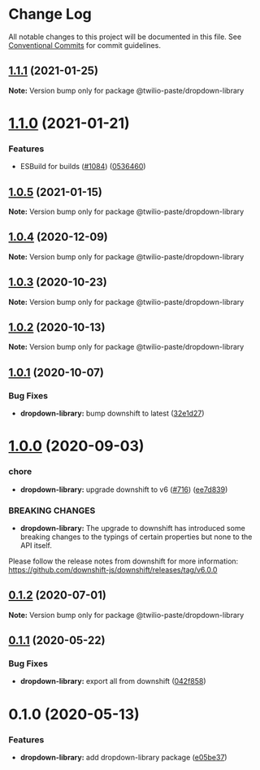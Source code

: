 # Change Log

All notable changes to this project will be documented in this file.
See [Conventional Commits](https://conventionalcommits.org) for commit guidelines.

## [1.1.1](https://github.com/twilio-labs/paste/compare/@twilio-paste/dropdown-library@1.1.0...@twilio-paste/dropdown-library@1.1.1) (2021-01-25)

**Note:** Version bump only for package @twilio-paste/dropdown-library





# [1.1.0](https://github.com/twilio-labs/paste/compare/@twilio-paste/dropdown-library@1.0.5...@twilio-paste/dropdown-library@1.1.0) (2021-01-21)


### Features

* ESBuild for builds ([#1084](https://github.com/twilio-labs/paste/issues/1084)) ([0536460](https://github.com/twilio-labs/paste/commit/053646011508be10477d5b732269cdb0419235d7))





## [1.0.5](https://github.com/twilio-labs/paste/compare/@twilio-paste/dropdown-library@1.0.4...@twilio-paste/dropdown-library@1.0.5) (2021-01-15)

**Note:** Version bump only for package @twilio-paste/dropdown-library





## [1.0.4](https://github.com/twilio-labs/paste/compare/@twilio-paste/dropdown-library@1.0.3...@twilio-paste/dropdown-library@1.0.4) (2020-12-09)

**Note:** Version bump only for package @twilio-paste/dropdown-library





## [1.0.3](https://github.com/twilio-labs/paste/compare/@twilio-paste/dropdown-library@1.0.2...@twilio-paste/dropdown-library@1.0.3) (2020-10-23)

**Note:** Version bump only for package @twilio-paste/dropdown-library





## [1.0.2](https://github.com/twilio-labs/paste/compare/@twilio-paste/dropdown-library@1.0.1...@twilio-paste/dropdown-library@1.0.2) (2020-10-13)

**Note:** Version bump only for package @twilio-paste/dropdown-library





## [1.0.1](https://github.com/twilio-labs/paste/compare/@twilio-paste/dropdown-library@1.0.0...@twilio-paste/dropdown-library@1.0.1) (2020-10-07)


### Bug Fixes

* **dropdown-library:** bump downshift to latest ([32e1d27](https://github.com/twilio-labs/paste/commit/32e1d27c1e45cd1becea1c3075de5353e43bc123))





# [1.0.0](https://github.com/twilio-labs/paste/compare/@twilio-paste/dropdown-library@0.1.2...@twilio-paste/dropdown-library@1.0.0) (2020-09-03)


### chore

* **dropdown-library:** upgrade downshift to v6 ([#716](https://github.com/twilio-labs/paste/issues/716)) ([ee7d839](https://github.com/twilio-labs/paste/commit/ee7d839746160f1612931a3d35f22dab357b58b2))


### BREAKING CHANGES

* **dropdown-library:** The upgrade to downshift has introduced some breaking changes to the typings of certain properties
but none to the API itself.

Please follow the release notes from downshift for more information: https://github.com/downshift-js/downshift/releases/tag/v6.0.0





## [0.1.2](https://github.com/twilio-labs/paste/compare/@twilio-paste/dropdown-library@0.1.1...@twilio-paste/dropdown-library@0.1.2) (2020-07-01)

**Note:** Version bump only for package @twilio-paste/dropdown-library





## [0.1.1](https://github.com/twilio-labs/paste/compare/@twilio-paste/dropdown-library@0.1.0...@twilio-paste/dropdown-library@0.1.1) (2020-05-22)


### Bug Fixes

* **dropdown-library:** export all from downshift ([042f858](https://github.com/twilio-labs/paste/commit/042f8582f0ced1d290fa8e5c4e1d0b177feb20ee))





# 0.1.0 (2020-05-13)


### Features

* **dropdown-library:** add dropdown-library package ([e05be37](https://github.com/twilio-labs/paste/commit/e05be37ee6bd4758fb07cd7195c564cecfd40bb5))
